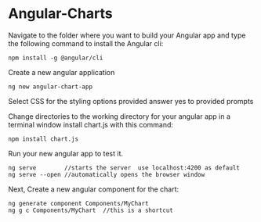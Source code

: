 # Angular-Charts

Navigate to the folder where you want to build your Angular app
and type the following command to install the Angular cli:
```
npm install -g @angular/cli
```

Create a new angular application
```
ng new angular-chart-app
```
Select CSS for the styling options provided
answer yes to provided prompts

Change directories to the working directory for your angular app
in a terminal window install chart.js with this command:
```
npm install chart.js
```

Run your new angular app to test it.
```
ng serve        //starts the server  use localhost:4200 as default
ng serve --open //automatically opens the browser window
```

Next, Create a new angular component for the chart:
```
ng generate component Components/MyChart
ng g c Components/MyChart  //this is a shortcut
```
